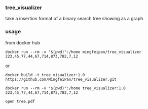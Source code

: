 ### tree_visualizer

take a insertion format of a binary search tree showing as a graph

### usage 

from docker hub

```
docker run --rm -v "$(pwd)":/home mingfeipan/tree_visualizer  223,45,77,44,67,714,873,782,7,12
```

or 
```
docker build -t tree_visualizer:1.0 https://github.com/MingfeiPan/tree_visualizer.git

docker run --rm -v "$(pwd)":/home tree_visualizer:1.0  223,45,77,44,67,714,873,782,7,12

open tree.pdf
```





